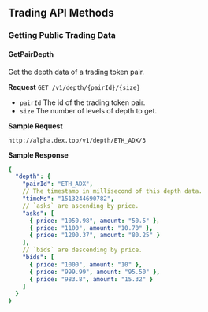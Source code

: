 ## Trading API Methods

### Getting Public Trading Data

#### GetPairDepth

Get the depth data of a trading token pair.

**Request** `GET /v1/depth/{pairId}/{size}`

- `pairId` The id of the trading token pair.
- `size` The number of levels of depth to get.

**Sample Request**

```http
http://alpha.dex.top/v1/depth/ETH_ADX/3
```

**Sample Response**
```yaml
{
  "depth": {
    "pairId": "ETH_ADX",
    // The timestamp in millisecond of this depth data.
    "timeMs": "1513244690782",
    // `asks` are ascending by price.
    "asks": [
      { price: "1050.98", amount: "50.5" }，
      { price: "1100", amount: "10.70" },
      { price: "1200.37", amount: "80.25" }
    ],
    // `bids` are descending by price.
    "bids": [
      { price: "1000", amount: "10" },
      { price: "999.99", amount: "95.50" },
      { price: "983.8", amount: "15.32" }
    ]
  }
}
```
